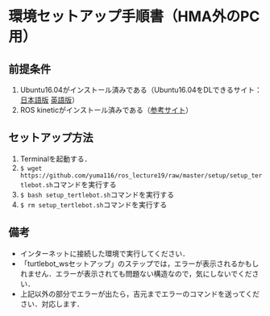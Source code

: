 # 環境セットアップ手順書（HMA外のPC用）

## 前提条件
1. Ubuntu16.04がインストール済みである（Ubuntu16.04をDLできるサイト：[日本語版](https://www.ubuntulinux.jp/News/ubuntu1604-ja-remix) [英語版](http://releases.ubuntu.com/16.04/)）
2. ROS kineticがインストール済みである（[参考サイト](http://wiki.ros.org/kinetic/Installation/Ubuntu)）

## セットアップ方法
1. Terminalを起動する．
2. `$ wget https://github.com/yuma116/ros_lecture19/raw/master/setup/setup_tertlebot.sh`コマンドを実行する
3. `$ bash setup_tertlebot.sh`コマンドを実行する
4. `$ rm setup_tertlebot.sh`コマンドを実行する

## 備考
- インターネットに接続した環境で実行してください．
- 「turtlebot_wsセットアップ」のステップでは，エラーが表示されるかもしれません．エラーが表示されても問題ない構造なので，気にしないでください．
- 上記以外の部分でエラーが出たら，吉元までエラーのコマンドを送ってください．対応します．
